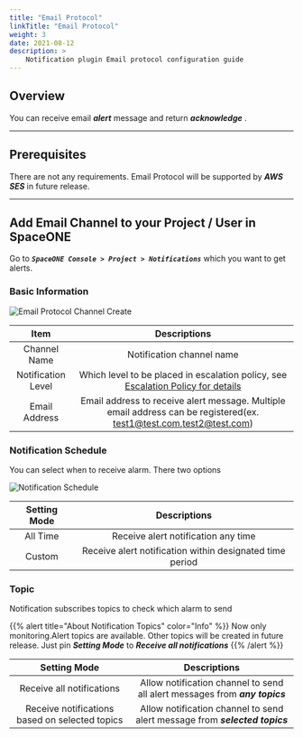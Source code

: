 ```yaml
---
title: "Email Protocol"
linkTitle: "Email Protocol"
weight: 3
date: 2021-08-12
description: >
    Notification plugin Email protocol configuration guide
---
```



## Overview

You can receive email _**alert**_ message and return _**acknowledge**_ .

---

## Prerequisites

There are not any requirements.
Email Protocol will be supported by _**AWS SES**_ in future release.


---
## Add Email Channel to your Project / User in SpaceONE 

Go to _**`SpaceONE Console > Project > Notifications`**_ which you want to get alerts.

### Basic Information

![Email Protocol Channel Create](/docs/guides/user_guide/notification/notification_img/email_protocol_01.png)


|Item|Descriptions|
|:--:|:--:|
|Channel Name|Notification channel name|
|Notification Level|Which level to be placed in escalation policy, see [Escalation Policy for details](/docs/guides/admin_guide/monitoring/alert_manager/escalation-policy/)|
|Email Address|Email address to receive alert message. Multiple email address can be registered(ex. test1@test.com,test2@test.com)|


### Notification Schedule

You can select when to receive alarm. There two options

![Notification Schedule](/docs/guides/user_guide/notification/notification_img/notification_img_01.png)

|Setting Mode|Descriptions|
|:--:|:--:|
|All Time|Receive alert notification any time|
|Custom|Receive alert notification within designated time period|

### Topic

Notification subscribes topics to check which alarm to send

{{% alert title="About Notification Topics" color="Info" %}}
Now only monitoring.Alert topics are available. Other topics will be created in future release.
Just pin _**Setting Mode**_ to _**Receive all notifications**_
{{% /alert %}}

|Setting Mode|Descriptions|
|:--:|:--:|
|Receive all notifications|Allow notification channel to send all alert messages from _**any topics**_|
|Receive notifications based on selected topics|Allow notification channel to send alert message from _**selected topics**_|


